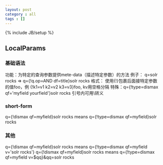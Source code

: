 ```yaml
---
layout: post
category : all
tags : []
---
```

{% include JB/setup %}


LocalParams
-------------

### 基础语法

功能：为特定的查询参数提供mete-data（描述特定参数）的方法
例子：
q=solr rocks  =>  q={!q.op=AND df=title}solr rocks
格式：
使用{!}包裹后面接特定参数的值foo，例 {!k1=v1 k2=v2 k3=v3}foo, kv用空格分隔
特殊：q={!type=dismax qf='myfield yourfield'}solr rocks 引号内可用\转义

### short-form

q={!dismax qf=myfield}solr rocks  means  q={!type=dismax qf=myfield}solr rocks

### 其他
q={!dismax qf=myfield}solr rocks   means  q={!type=dismax qf=myfield v='solr rocks'}
q={!dismax qf=myfield}solr rocks   means  q={!type=dismax qf=myfield v=$qq}&qq=solr rocks






